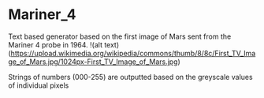 Mariner_4
======
Text based generator based on the first image of Mars sent from the Mariner 4 probe in 1964.
!(alt text)(https://upload.wikimedia.org/wikipedia/commons/thumb/8/8c/First_TV_Image_of_Mars.jpg/1024px-First_TV_Image_of_Mars.jpg)

Strings of numbers (000-255) are outputted based on the greyscale values of individual pixels 

